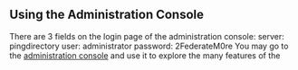 ## Using the Administration Console
There are 3 fields on the login page of the administration console:
server: pingdirectory
user: administrator
password: 2FederateM0re
You may go to the [administration console](https://[[HOST_SUBDOMAIN]]-8080-[[KATACODA_HOST]].environments.katacoda.com/admin-console) and use it to explore the many features of the 